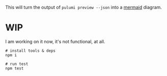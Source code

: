 This will turn the output of `pulumi preview --json` into a [mermaid](https://mermaid.js.org/) diagram.


# WIP

I am working on it now, it's not functional, at all.


```
# install tools & deps
npm i

# run test
npm test
```